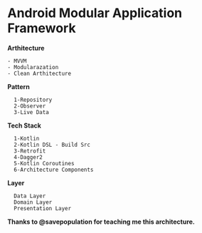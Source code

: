 
# Android Modular Application Framework

__Arthitecture__

```
- MVVM
- Modularazation
- Clean Arthitecture
```
__Pattern__

```
  1-Repository
  2-Observer
  3-Live Data
```
__Tech Stack__

```
  1-Kotlin
  2-Kotlin DSL - Build Src
  3-Retrofit
  4-Dagger2
  5-Kotlin Coroutines
  6-Architecture Components
 ```  
__Layer__

```
  Data Layer
  Domain Layer
  Presentation Layer 
```

__Thanks to @savepopulation for teaching me this architecture.__
